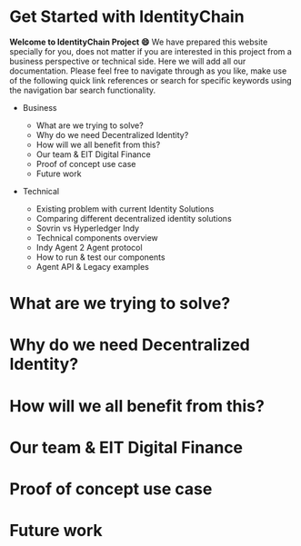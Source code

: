 # Get Started with IdentityChain

**Welcome to IdentityChain Project :smile:** We have prepared this website specially for you, does not matter if you
are interested in this project from a business perspective or technical side. Here we will add all our documentation.
Please feel free to navigate through as you like, make use of the following quick link references or search for specific
keywords using the navigation bar search functionality.  

* Business 
    * What are we trying to solve?
    * Why do we need Decentralized Identity?
    * How will we all benefit from this?
    * Our team & EIT Digital Finance
    * Proof of concept use case
    * Future work

* Technical
    * Existing problem with current Identity Solutions
    * Comparing different decentralized identity solutions
    * Sovrin vs Hyperledger Indy
    * Technical components overview
    * Indy Agent 2 Agent protocol
    * How to run & test our components
    * Agent API & Legacy examples
    
# What are we trying to solve?

# Why do we need Decentralized Identity?

# How will we all benefit from this?

# Our team & EIT Digital Finance

# Proof of concept use case

# Future work